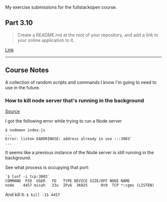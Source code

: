 My exercise submissions for the fullstackopen course.

## Part 3.10 

> Create a README.md at the root of your repository, and add a link to your online application to it.

[Link](https://purple-resonance-9186.fly.dev)


---


## Course Notes

A collection of random scripts and commands I know I'm going to need to use in the future.

### How to kill node server that's running in the background

[Source](https://stackoverflow.com/a/30163868)

I got the following error while trying to run a Node server

```
$ nodemon index.js
...
Error: listen EADDRINUSE: address already in use :::3003`
...
```

It seems like a previous instance of the Node server is still running in the background.

See what process is occupying that port: 

```
`$ lsof -i tcp:3003`
COMMAND  PID  USER   FD   TYPE DEVICE SIZE/OFF NODE NAME
node    4457 micah   23u  IPv6  36925      0t0  TCP *:cgms (LISTEN)
```

And kill it: `$ kill -15 4457`